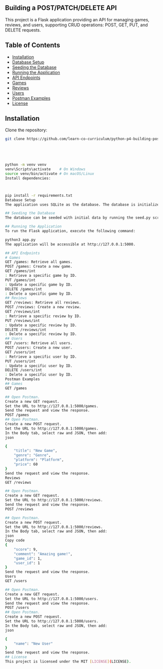 ## Building a POST/PATCH/DELETE API
This project is a Flask application providing an API for managing games, reviews, and users, supporting CRUD operations: POST, GET, PUT, and DELETE requests.

## Table of Contents
- [Installation](#installation)
- [Database Setup](#database-setup)
- [Seeding the Database](#seeding-the-database)
- [Running the Application](#running-the-application)
- [API Endpoints](#api-endpoints)
- [Games](#games)
- [Reviews](#reviews)
- [Users](#users)
- [Postman Examples](#postman-examples)
- [License](#license)

## Installation
Clone the repository:

```bash
git clone https://github.com/learn-co-curriculum/python-p4-building-post-patch-delete-api





python -m venv venv
venv\Scripts\activate    # On Windows
source venv/bin/activate # On macOS/Linux
Install dependencies:



pip install -r requirements.txt
Database Setup
The application uses SQLite as the database. The database is initialized and migrated automatically when the application runs.

## Seeding the Database
The database can be seeded with initial data by running the seed.py script provided in the repository.

## Running the Application
To run the Flask application, execute the following command:

python3 app.py
The application will be accessible at http://127.0.0.1:5000.

## API Endpoints
# Games
GET /games: Retrieve all games.
POST /games: Create a new game.
GET /games/int
: Retrieve a specific game by ID.
PUT /games/int
: Update a specific game by ID.
DELETE /games/int
: Delete a specific game by ID.
## Reviews
GET /reviews: Retrieve all reviews.
POST /reviews: Create a new review.
GET /reviews/int
: Retrieve a specific review by ID.
PUT /reviews/int
: Update a specific review by ID.
DELETE /reviews/int
: Delete a specific review by ID.
## Users
GET /users: Retrieve all users.
POST /users: Create a new user.
GET /users/int
: Retrieve a specific user by ID.
PUT /users/int
: Update a specific user by ID.
DELETE /users/int
: Delete a specific user by ID.
Postman Examples
## Games
GET /games

## Open Postman.
Create a new GET request.
Set the URL to http://127.0.0.1:5000/games.
Send the request and view the response.
POST /games
## Open Postman.
Create a new POST request.
Set the URL to http://127.0.0.1:5000/games.
In the Body tab, select raw and JSON, then add:
json

{
    "title": "New Game",
    "genre": "Genre",
    "platform": "Platform",
    "price": 60
}
Send the request and view the response.
Reviews
GET /reviews

## Open Postman.
Create a new GET request.
Set the URL to http://127.0.0.1:5000/reviews.
Send the request and view the response.
POST /reviews

## Open Postman.
Create a new POST request.
Set the URL to http://127.0.0.1:5000/reviews.
In the Body tab, select raw and JSON, then add:
json
Copy code
{
    "score": 9,
    "comment": "Amazing game!",
    "game_id": 1,
    "user_id": 1
}
Send the request and view the response.
Users
GET /users

## Open Postman.
Create a new GET request.
Set the URL to http://127.0.0.1:5000/users.
Send the request and view the response.
POST /users
## Open Postman.
Create a new POST request.
Set the URL to http://127.0.0.1:5000/users.
In the Body tab, select raw and JSON, then add:
json

{
    "name": "New User"
}
Send the request and view the response.
## License
This project is licensed under the MIT [LICENSE](LICENSE).